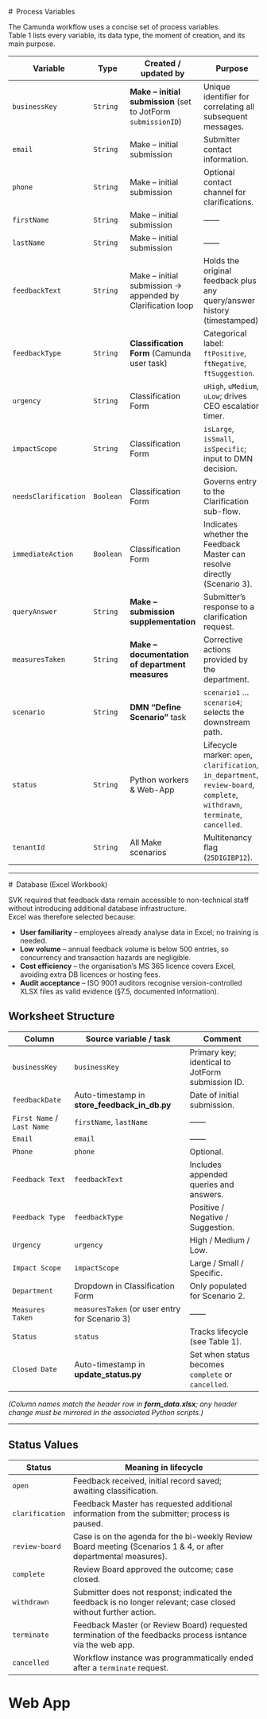 # Process Variables  

The Camunda workflow uses a concise set of process variables.  
Table 1 lists every variable, its data type, the moment of creation, and its main purpose.

| Variable | Type | Created / updated by | Purpose |
|----------|------|----------------------|---------|
| `businessKey` | `String` | **Make – initial submission** (set to JotForm `submissionID`) | Unique identifier for correlating all subsequent messages. |
| `email` | `String` | Make – initial submission | Submitter contact information. |
| `phone` | `String` | Make – initial submission | Optional contact channel for clarifications. |
| `firstName` | `String` | Make – initial submission | —— |
| `lastName` | `String` | Make – initial submission | —— |
| `feedbackText` | `String` | Make – initial submission → appended by Clarification loop | Holds the original feedback plus any query/answer history (timestamped). |
| `feedbackType` | `String` | **Classification Form** (Camunda user task) | Categorical label: `ftPositive`, `ftNegative`, `ftSuggestion`. |
| `urgency` | `String` | Classification Form | `uHigh`, `uMedium`, `uLow`; drives CEO escalation timer. |
| `impactScope` | `String` | Classification Form | `isLarge`, `isSmall`, `isSpecific`; input to DMN decision. |
| `needsClarification` | `Boolean` | Classification Form | Governs entry to the Clarification sub-flow. |
| `immediateAction` | `Boolean` | Classification Form | Indicates whether the Feedback Master can resolve directly (Scenario 3). |
| `queryAnswer` | `String` | **Make – submission supplementation** | Submitter’s response to a clarification request. |
| `measuresTaken` | `String` | **Make – documentation of department measures** | Corrective actions provided by the department. |
| `scenario` | `String` | **DMN “Define Scenario”** task | `scenario1` … `scenario4`; selects the downstream path. |
| `status` | `String` | Python workers & Web-App | Lifecycle marker: `open`, `clarification`, `in_department`, `review-board`, `complete`, `withdrawn`, `terminate`, `cancelled`. |
| `tenantId` | `String` | All Make scenarios | Multitenancy flag (`25DIGIBP12`). |

---

# Database (Excel Workbook)  

SVK required that feedback data remain accessible to non-technical staff without introducing additional database infrastructure.  
Excel was therefore selected because:

* **User familiarity** – employees already analyse data in Excel; no training is needed.  
* **Low volume** – annual feedback volume is below 500 entries, so concurrency and transaction hazards are negligible.  
* **Cost efficiency** – the organisation’s MS 365 licence covers Excel, avoiding extra DB licences or hosting fees.  
* **Audit acceptance** – ISO 9001 auditors recognise version-controlled XLSX files as valid evidence (§7.5, documented information).  

## Worksheet Structure  

| Column | Source variable / task | Comment |
|--------|-----------------------|---------|
| `businessKey` | `businessKey` | Primary key; identical to JotForm submission ID. |
| `feedbackDate` | Auto-timestamp in **store_feedback_in_db.py** | Date of initial submission. |
| `First Name` / `Last Name` | `firstName`, `lastName` | —— |
| `Email` | `email` | —— |
| `Phone` | `phone` | Optional. |
| `Feedback Text` | `feedbackText` | Includes appended queries and answers. |
| `Feedback Type` | `feedbackType` | Positive / Negative / Suggestion. |
| `Urgency` | `urgency` | High / Medium / Low. |
| `Impact Scope` | `impactScope` | Large / Small / Specific. |
| `Department` | Dropdown in Classification Form | Only populated for Scenario 2. |
| `Measures Taken` | `measuresTaken` (or user entry for Scenario 3) | —— |
| `Status` | `status` | Tracks lifecycle (see Table 1). |
| `Closed Date` | Auto-timestamp in **update_status.py** | Set when status becomes `complete` or `cancelled`. |

*(Column names match the header row in **form_data.xlsx**; any header change must be mirrored in the associated Python scripts.)*

---

## Status Values  

| Status | Meaning in lifecycle |
|--------|----------------------|
| `open` | Feedback received, initial record saved; awaiting classification. |
| `clarification` | Feedback Master has requested additional information from the submitter; process is paused. |
| `review-board` | Case is on the agenda for the bi-weekly Review Board meeting (Scenarios 1 & 4, or after departmental measures). |
| `complete` | Review Board approved the outcome; case closed. |
| `withdrawn` | Submitter does not responst; indicated the feedback is no longer relevant; case closed without further action. |
| `terminate` | Feedback Master (or Review Board) requested termination of the feedbacks process isntance via the web app. |
| `cancelled` | Workflow instance was programmatically ended after a `terminate` request. |





# Web App

